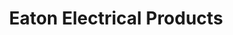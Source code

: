 ---
title: "Eaton Electrical Products"
url: /newport/eaton-electrical-products/
shop: Elektronik
---